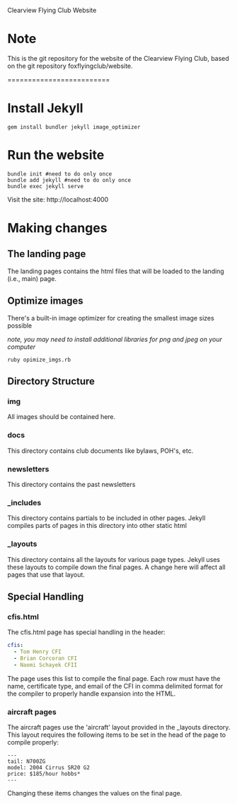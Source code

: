 Clearview Flying Club Website


# Note
This is the git repository for the website of the Clearview Flying Club, based on the git repository foxflyingclub/website.

=========================

# Install Jekyll

```
gem install bundler jekyll image_optimizer
```

# Run the website


```
bundle init #need to do only once
bundle add jekyll #need to do only once
bundle exec jekyll serve
```

Visit the site: http://localhost:4000

# Making changes

## The landing page

The landing pages contains the html files that will be loaded to the landing (i.e., main) page.

## Optimize images

There's a built-in image optimizer for creating the smallest image sizes possible

_note, you may need to install additional libraries for png and jpeg on your computer_

```
ruby opimize_imgs.rb
```

## Directory Structure

### img

All images should be contained here.

### docs

This directory contains club documents like bylaws, POH's, etc.

### newsletters

This directory contains the past newsletters

### \_includes

This directory contains partials to be included in other pages. Jekyll compiles parts of pages in this directory into other static html

### \_layouts

This directory contains all the layouts for various page types. Jekyll uses these layouts to compile down the final pages. A change here will affect all pages that use that layout.


## Special Handling

### cfis.html

The cfis.html page has special handling in the header:

```yaml
cfis: 
  - Tom Henry CFI
  - Brian Corcoran CFI
  - Naomi Schayek CFII
```

The page uses this list to compile the final page. Each row must have the name, certificate type, and email of the CFI in comma delimited format for the compiler to properly handle expansion into the HTML.

### aircraft pages

The aircraft pages use the 'aircraft' layout provided in the \_layouts directory. This layout requires the following items to be set in the head of the page to compile properly:

```yamnl
---
tail: N700ZG
model: 2004 Cirrus SR20 G2
price: $185/hour hobbs*
---
```
Changing these items changes the values on the final page.
